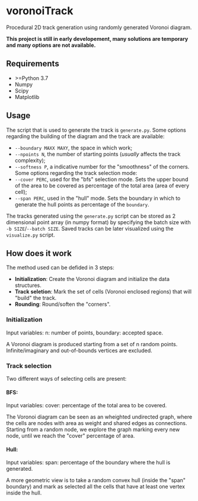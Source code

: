 # voronoiTrack
Procedural 2D track generation using randomly generated Voronoi diagram.

**This project is still in early developement, many solutions are temporary and many options are not available.**

## Requirements
- \>=Python 3.7
- Numpy
- Scipy
- Matplotlib

## Usage
The script that is used to generate the track is `generate.py`. Some options regarding the building of the diagram and the track are available:
- `--boundary MAXX MAXY`, the space in which work;
- `--npoints N`, the number of starting points (*usually* affects the track complexity);
- `--softness P`, a indicative number for the "smoothness" of the corners.
Some options regarding the track selection mode:
- `--cover PERC`, used for the "bfs" selection mode. Sets the upper bound of the area to be covered as percentage of the total area (area of every cell);
- `--span PERC`, used in the "hull" mode. Sets the boundary in which to generate the hull points as percentage of the `boundary`.

The tracks generated using the `generate.py` script can be stored as 2 dimensional point array (in numpy format) by specifying the batch size with `-b SIZE`/`--batch SIZE`.
Saved tracks can be later visualized using the `visualize.py` script.

## How does it work
The method used can be defided in 3 steps:
- **Initialization**: Create the Voronoi diagram and initialize the data structures.
- **Track seletion**: Mark the set of cells (Voronoi enclosed regions) that will "build" the track.
- **Rounding**: Round/soften the "corners".
### Initialization
Input variables: n: number of points, boundary: accepted space.

A Voronoi diagram is produced starting from a set of n random points. Infinite/imaginary and out-of-bounds vertices are excluded.
### Track selection
Two different ways of selecting cells are present:
#### BFS: 
Input variables: cover: percentage of the total area to be covered.

The Voronoi diagram can be seen as an wheighted undirected graph, where the cells are nodes with area as weight and shared edges as connections. Starting from a random node, we explore the graph marking every new node, until we reach the "cover" percentage of area.
#### Hull:
Input variables: span: percentage of the boundary where the hull is generated.

A more geometric view is to take a random convex hull (inside the "span" boundary) and mark as selected all the cells that have at least one vertex inside the hull.

